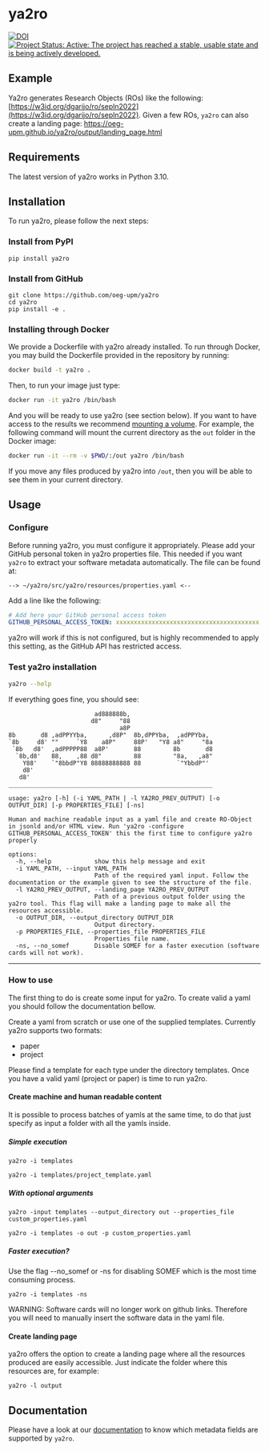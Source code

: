 # ya2ro

[![DOI](https://zenodo.org/badge/407588137.svg)](https://zenodo.org/badge/latestdoi/407588137) [![Project Status: Active: The project has reached a stable, usable state and is being actively developed.](https://www.repostatus.org/badges/latest/active.svg)](https://www.repostatus.org/#active)

## Example

Ya2ro generates Research Objects (ROs) like the following: [https://w3id.org/dgarijo/ro/sepln2022](https://w3id.org/dgarijo/ro/sepln2022). Given a few ROs, `ya2ro` can also create a landing page:
<https://oeg-upm.github.io/ya2ro/output/landing_page.html>

## Requirements
The latest version of ya2ro works in Python 3.10.

## Installation

To run ya2ro, please follow the next steps:

### Install from PyPI

```text
pip install ya2ro
```

### Install from GitHub

```text
git clone https://github.com/oeg-upm/ya2ro
cd ya2ro
pip install -e .
```

### Installing through Docker

We provide a Dockerfile with ya2ro already installed. To run through Docker, you may build the Dockerfile provided in the repository by running:

```bash
docker build -t ya2ro .
```

Then, to run your image just type:

```bash
docker run -it ya2ro /bin/bash
```

And you will be ready to use ya2ro (see section below). If you want to have access to the results we recommend [mounting a volume](https://docs.docker.com/storage/volumes/). For example, the following command will mount the current directory as the `out` folder in the Docker image:

```bash
docker run -it --rm -v $PWD/:/out ya2ro /bin/bash
```

If you move any files produced by ya2ro into `/out`, then you will be able to see them in your current directory.

## Usage

### Configure

Before running ya2ro, you must configure it appropriately. Please add your GitHub personal token in ya2ro properties file. This needed if you want `ya2ro` to extract your software metadata automatically. The file can be found at:

`--> ~/ya2ro/src/ya2ro/resources/properties.yaml <--`

Add a line like the following:

```yaml
# Add here your GitHub personal access token
GITHUB_PERSONAL_ACCESS_TOKEN: xxxxxxxxxxxxxxxxxxxxxxxxxxxxxxxxxxxxxxxx 
```

ya2ro will work if this is not configured, but is highly recommended to apply this setting, as the GitHub API has restricted access.

### Test ya2ro installation

```bash
ya2ro --help
```

If everything goes fine, you should see:

```text
                        ad888888b,
                       d8"     "88
                               a8P
8b       d8 ,adPPYYba,      ,d8P"  8b,dPPYba,  ,adPPYba,
`8b     d8' ""     `Y8    a8P"     88P'   "Y8 a8"     "8a
 `8b   d8'  ,adPPPPP88  a8P'       88         8b       d8
  `8b,d8'   88,    ,88 d8"         88         "8a,   ,a8"
    Y88'    `"8bbdP"Y8 88888888888 88          `"YbbdP"'
    d8'
   d8'
_________________________________________________________

usage: ya2ro [-h] (-i YAML_PATH | -l YA2RO_PREV_OUTPUT) [-o OUTPUT_DIR] [-p PROPERTIES_FILE] [-ns]

Human and machine readable input as a yaml file and create RO-Object in jsonld and/or HTML view. Run 'ya2ro -configure GITHUB_PERSONAL_ACCESS_TOKEN' this the first time to configure ya2ro
properly

options:
  -h, --help            show this help message and exit
  -i YAML_PATH, --input YAML_PATH
                        Path of the required yaml input. Follow the documentation or the example given to see the structure of the file.
  -l YA2RO_PREV_OUTPUT, --landing_page YA2RO_PREV_OUTPUT
                        Path of a previous output folder using the ya2ro tool. This flag will make a landing page to make all the resources accessible.
  -o OUTPUT_DIR, --output_directory OUTPUT_DIR
                        Output directory.
  -p PROPERTIES_FILE, --properties_file PROPERTIES_FILE
                        Properties file name.
  -ns, --no_somef       Disable SOMEF for a faster execution (software cards will not work).

```

---

### How to use  

The first thing to do is create some input for ya2ro. To create valid a yaml you should follow the documentation bellow.

Create a yaml from scratch or use one of the supplied templates. Currently ya2ro supports two formats:

* paper
* project

Please find a template for each type under the directory templates.
Once you have a valid yaml (project or paper) is time to run ya2ro.

#### Create machine and human readable content

It is possible to process batches of yamls at the same time, to do that just specify as input a folder with all the yamls inside.

##### Simple execution

`ya2ro -i templates`  

`ya2ro -i templates/project_template.yaml`

##### With optional arguments

`ya2ro -input templates --output_directory out --properties_file custom_properties.yaml`  

`ya2ro -i templates -o out -p custom_properties.yaml`

##### Faster execution?

Use the flag --no_somef or -ns for disabling SOMEF which is the most time consuming process.

`ya2ro -i templates -ns`

WARNING: Software cards will no longer work on github links. Therefore you will need to manually insert the software data in the yaml file.

#### Create landing page

ya2ro offers the option to create a landing page where all the resources produced are easily accessible. Just indicate the folder where this resources are, for example:

`ya2ro -l output`

## Documentation
Please have a look at our [documentation](Documentation.md) to know which metadata fields are supported by `ya2ro`.

